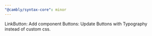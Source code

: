 ```yaml
---
"@cambly/syntax-core": minor
---
```


LinkButton: Add component
Buttons: Update Buttons with Typography instead of custom css.
